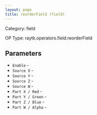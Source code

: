 ```yaml
---
layout: page
title: reorderField (field)
---
```


Category: field

OP Type: raytk.operators.field.reorderField

## Parameters

* `Enable` - 
* `Source X` - 
* `Source Y` - 
* `Source Z` - 
* `Source W` - 
* `Part X / Red` - 
* `Part Y / Green` - 
* `Part Z / Blue` - 
* `Part W / Alpha` -
